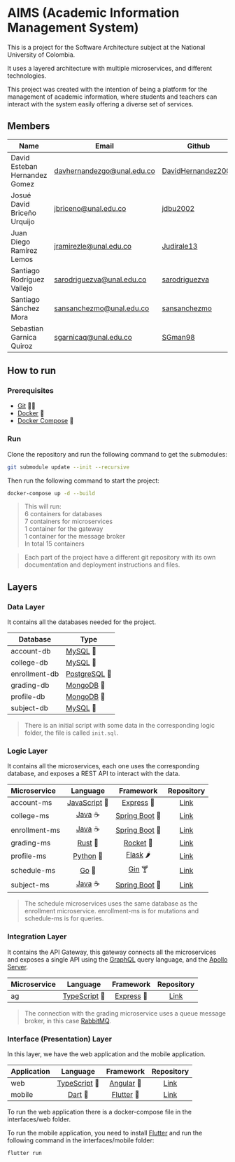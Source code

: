 # AIMS (Academic Information Management System)

This is a project for the Software Architecture subject at the
National University of Colombia.

It uses a layered architecture with multiple microservices, and different
technologies.

This project was created with the intention of being a platform for
the management of academic information, where students and teachers can
interact with the system easily offering a diverse set of services.

## Members

| Name                          | Email                      | Github                                                      |
| ----------------------------- | -------------------------- | ----------------------------------------------------------- |
| David Esteban Hernandez Gomez | davhernandezgo@unal.edu.co | [DavidHernandez2001](https://github.com/DavidHernandez2001) |
| Josué David Briceño Urquijo   | jbriceno@unal.edu.co       | [jdbu2002](https://github.com/jdbu2002)                     |
| Juan Diego Ramírez Lemos      | jramirezle@unal.edu.co     | [Judirale13](https://github.com/jdbu2002)                   |
| Santiago Rodríguez Vallejo    | sarodriguezva@unal.edu.co  | [sarodriguezva](https://github.com/sarodriguezva)           |
| Santiago Sánchez Mora         | sansanchezmo@unal.edu.co   | [sansanchezmo](https://github.com/sansanchezmo)             |
| Sebastian Garnica Quiroz      | sgarnicaq@unal.edu.co      | [SGman98](https://github.com/SGman98)                       |

## How to run

### Prerequisites

- [Git](https://git-scm.com/downloads) 🐱‍💻
- [Docker](https://docs.docker.com/install/) 🐳
- [Docker Compose](https://docs.docker.com/compose/install/) 🐙

### Run

Clone the repository and run the following command to get the submodules:

```bash
git submodule update --init --recursive
```

Then run the following command to start the project:

```bash
docker-compose up -d --build
```

> This will run:\
> 6 containers for databases\
> 7 containers for microservices\
> 1 container for the gateway\
> 1 container for the message broker\
> In total 15 containers

> Each part of the project have a different git repository with its own
> documentation and deployment instructions and files.

## Layers

### Data Layer

It contains all the databases needed for the project.

| Database      | Type                                         |
| ------------- | -------------------------------------------- |
| account-db    | [MySQL](https://www.mysql.com/) 🐬           |
| college-db    | [MySQL](https://www.mysql.com/) 🐬           |
| enrollment-db | [PostgreSQL](https://www.postgresql.org/) 🐘 |
| grading-db    | [MongoDB](https://www.mongodb.com/) 🍃       |
| profile-db    | [MongoDB](https://www.mongodb.com/) 🍃       |
| subject-db    | [MySQL](https://www.mysql.com/) 🐬           |

> There is an initial script with some data in the corresponding logic folder, the file is called `init.sql`.

### Logic Layer

It contains all the microservices, each one uses the corresponding database, and
exposes a REST API to interact with the data.

| Microservice  |                   Language                   |                        Framework                         |                           Repository                           |
| :------------ | :------------------------------------------: | :------------------------------------------------------: | :------------------------------------------------------------: |
| account-ms    | [JavaScript](https://www.javascript.com/) 📜 |           [Express](https://expressjs.com/) 🚀           |      [Link](https://github.com/jdbu2002/aims_account_ms)       |
| college-ms    |       [Java](https://www.java.com/) ☕       | [Spring Boot](https://spring.io/projects/spring-boot) 🍃 |     [Link](https://github.com/Judirale13/aims_college_ms)      |
| enrollment-ms |       [Java](https://www.java.com/) ☕       | [Spring Boot](https://spring.io/projects/spring-boot) 🍃 |  [Link](https://github.com/sarodriguezva/aims_enrollment_ms)   |
| grading-ms    |    [Rust](https://www.rust-lang.org/) 🦀     |             [Rocket](https://rocket.rs/) 🚀              |       [Link](https://github.com/SGman98/aims_grading_ms)       |
| profile-ms    |     [Python](https://www.python.org/) 🐍     | [Flask](https://flask.palletsprojects.com/en/1.1.x/) 🌶️  |    [Link](https://github.com/sansanchezmo/aims_profile_ms)     |
| schedule-ms   |         [Go](https://golang.org/) 🐹         |             [Gin](https://gin-gonic.com) 🍸              | [Link](https://github.com/DavidHernandez2001/aims_schedule_ms) |
| subject-ms    |       [Java](https://www.java.com/) ☕       | [Spring Boot](https://spring.io/projects/spring-boot) 🍃 |     [Link](https://github.com/Judirale13/aims_subject_ms)      |

> The schedule microservices uses the same database as the enrollment microservice.
> enrollment-ms is for mutations and schedule-ms is for queries.

### Integration Layer

It contains the API Gateway, this gateway connects all the microservices and
exposes a single API using the [GraphQL](https://graphql.org/) query language,
and the [Apollo Server](https://www.apollographql.com/docs/apollo-server/).

| Microservice |                     Language                     |              Framework               |                     Repository                      |
| :----------- | :----------------------------------------------: | :----------------------------------: | :-------------------------------------------------: |
| ag           | [TypeScript](https://www.typescriptlang.org/) 📜 | [Express](https://expressjs.com/) 🚀 | [Link](https://github.com/SGman98/aims_api_gateway) |

> The connection with the grading microservice uses a queue message broker, in this case [RabbitMQ](https://www.rabbitmq.com/).

### Interface (Presentation) Layer

In this layer, we have the web application and the mobile application.

| Application |                     Language                     |             Framework              |                     Repository                     |
| :---------- | :----------------------------------------------: | :--------------------------------: | :------------------------------------------------: |
| web         | [TypeScript](https://www.typescriptlang.org/) 📜 | [Angular](https://angular.io/) 🍃  |  [Link](https://github.com/sarodriguezva/aims_wa)  |
| mobile      |           [Dart](https://dart.dev/) 🎯           | [Flutter](https://flutter.dev/) 🎯 | [Link](https://github.com/SGman98/aims_mobile_app) |

To run the web application there is a docker-compose file in the interfaces/web folder.

To run the mobile application, you need to install [Flutter](https://flutter.dev/docs/get-started/install) and run the following command in the interfaces/mobile folder:

```sh
flutter run
```
